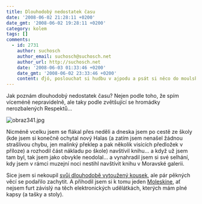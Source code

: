 ```yaml
---
title: Dlouhodobý nedostatek času
date: '2008-06-02 21:28:11 +0200'
date_gmt: '2008-06-02 19:28:11 +0200'
category: kolem
tags: []
comments:
  - id: 2731
    author: suchosch
    author_email: suchosch@suchosch.net
    author_url: http://suchosch.net
    date: '2008-06-03 01:33:46 +0200'
    date_gmt: '2008-06-02 23:33:46 +0200'
    content: ďjó, poslouchat si hudbu v ajpodu a psát si něco do moulskina, jinak to nejde :-)
---
```

<p>Jak poznám dlouhodobý nedostatek času? Nejen podle toho, že spím víceméně nepravidelně, ale taky podle zvětšující se hromádky nerozbalených Respektů...</p>
<p><img src='/assets/migrated/wp-uploads/2008/06/obraz341.jpg' alt='obraz341.jpg' /></p>
<p>Nicméně vcelku jsem se flákal přes neděli a dneska jsem po cestě ze školy (kde jsem si konečně ochytal nový Halas (a zatím jsem nenašel žádnou strašlivou chybu, jen malinký překlep a pak několik visících předložek v příloze) a rozhodil část nákladu po škole) navštívil knihu... a když už jsem tam byl, tak jsem jako obvykle neodolal... a vynahradil jsem si své selhání, kdy jsem v rámci muzejní noci nestihl navštívit knihu v Moravské galerii. </p>
<p>Sice jsem si nekoupil <a href="http://www.kosmas.cz/detail.asp?cislo=128459&afil=1055">svůj dlouhodobě vytoužený kousek</a>, ale pár pěkných věcí se podařilo zachytit. A přihodil jsem si k tomu jeden <a href="http://extra.cz/blog/2008/01/moleskine-paprov-hit-v-digitln-e.html">Moleskine</a>, ať nejsem furt závislý na těch elektronických udělátkách, kterých mám plné kapsy (a tašky a stoly).</p>
